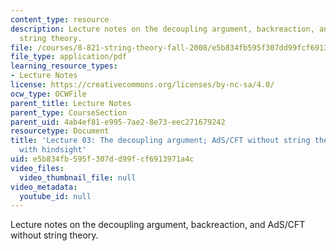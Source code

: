 ```yaml
---
content_type: resource
description: Lecture notes on the decoupling argument, backreaction, and AdS/CFT without
  string theory.
file: /courses/8-821-string-theory-fall-2008/e5b834fb595f307dd99fcf6913971a4c_lecture03.pdf
file_type: application/pdf
learning_resource_types:
- Lecture Notes
license: https://creativecommons.org/licenses/by-nc-sa/4.0/
ocw_type: OCWFile
parent_title: Lecture Notes
parent_type: CourseSection
parent_uid: 4ab4ef81-e995-7ae2-8e73-eec271679242
resourcetype: Document
title: 'Lecture 03: The decoupling argument; AdS/CFT without string theory, a discovery
  with hindsight'
uid: e5b834fb-595f-307d-d99f-cf6913971a4c
video_files:
  video_thumbnail_file: null
video_metadata:
  youtube_id: null
---
```

Lecture notes on the decoupling argument, backreaction, and AdS/CFT without string theory.